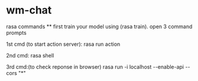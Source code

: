 # wm-chat

rasa commands
** first train your model using (rasa train).
open 3 command prompts

1st cmd (to start action server):
rasa run action

2nd cmd:
rasa shell

3rd cmd:(to check reponse in browser)
rasa run -i localhost --enable-api --cors "*" 
